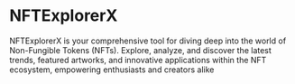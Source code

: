 # NFTExplorerX
NFTExplorerX is your comprehensive tool for diving deep into the world of Non-Fungible Tokens (NFTs). Explore, analyze, and discover the latest trends, featured artworks, and innovative applications within the NFT ecosystem, empowering enthusiasts and creators alike
